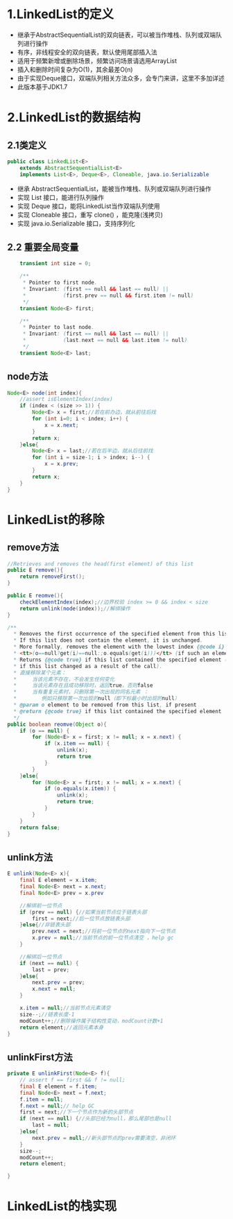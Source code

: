 1.LinkedList的定义
=================
* 继承于AbstractSequentialList的双向链表，可以被当作堆栈、队列或双端队列进行操作
* 有序，非线程安全的双向链表，默认使用尾部插入法
* 适用于频繁新增或删除场景，频繁访问场景请选用ArrayList
* 插入和删除时间复杂为O(1)，其余最差O(n)
* 由于实现Deque接口，双端队列相关方法众多，会专门来讲，这里不多加详述
* 此版本基于JDK1.7

2.LinkedList的数据结构
==========

2.1类定义
--------------
```java
public class LinkedList<E>
    extends AbstractSequentialList<E>
    implements List<E>, Deque<E>, Cloneable, java.io.Serializable
```
* 继承 AbstractSequentialList，能被当作堆栈、队列或双端队列进行操作
* 实现 List 接口，能进行队列操作
* 实现 Deque 接口，能将LinkedList当作双端队列使用
* 实现 Cloneable 接口，重写 clone() ，能克隆(浅拷贝)
* 实现 java.io.Serializable 接口，支持序列化

2.2 重要全局变量
-----------
```java
	transient int size = 0;

    /**
     * Pointer to first node.
     * Invariant: (first == null && last == null) ||
     *            (first.prev == null && first.item != null)
     */
    transient Node<E> first;

    /**
     * Pointer to last node.
     * Invariant: (first == null && last == null) ||
     *            (last.next == null && last.item != null)
     */
    transient Node<E> last;
```


node方法
---------
```java
Node<E> node(int index){
	//assert isElementIndex(index)
	if (index < (size >> 1)) {
		Node<E> x = first;//若在前办边，就从前往后找
		for (int i=0; i < index; i++) {
			x = x.next;
		}
		return x;
	}else{
		Node<E> x = last;//若在后半边，就从后往前找
		for (int i = size-1; i > index; i--) {
			x = x.prev;
		}
		return x;
	}
}
```
LinkedList的移除
==========
remove方法
-------
```java
//Retrieves and removes the head(first element) of this list
public E remove(){
	return removeFirst();
}

public E reomve(){
	checkElementIndex(index);//边界校验 index >= 0 && index < size
	return unlink(node(index));//解绑操作
}

/**
  * Removes the first occurrence of the specified element from this list,if it is present. 
  * If this list does not contain the element, it is unchanged.
  * More formally, removes the element with the lowest index {@code i}  such that
  * <tt>(o==null?get(i)==null:;o.equals(get(i)))</tt> (if such an element exists).
  * Returns {@code true} if this list contained the specified element (or equivalently, 
  * if this list changed as a result of the call).
  * 直接移除某个元素：
  *     当该元素不存在，不会发生任何变化
  *     当该元素存在且成功移除时，返回true，否则false
  *     当有重复元素时，只删除第一次出现的同名元素 ：
  *        例如只移除第一次出现的null（即下标最小时出现的null）
  * @param o element to be removed from this list, if present
  * @return {@code true} if this list contained the specified element
  */
public boolean reomve(Object o){
	if (o == null) {
		for (Node<E> x = first; x != null; x = x.next) {
			if (x.item == null) {
				unlink(x);
				return true
			}
		}
	}else{
		for (Node<E> x = first; x != null; x = x.next) {
			if (o.equals(x.item)) {
				unlink(x);
				return true;
			}
		}
	}
	return false;
}
```

unlink方法
----------
```java
E unlink(Node<E> x){
	final E element = x.item;
	final Node<E> next = x.next;
	final Node<E> prev = x.prev

	//解绑前一位节点
	if (prev == null) {//如果当前节点位于链表头部
		first = next;//后一位节点放链表头部
	}else{//非链表头部
		prev.next = next;//将前一位节点的next指向下一位节点
		x.prev = null;//当前节点的前一位节点清空 ，help gc
	}

	//解绑后一位节点
	if (next == null) {
		last = prev;
	}else{
		next.prev = prev;
		x.next = null;
	}

	x.item = null;//当前节点元素清空
	size--;//链表长度-1
	modCount++;//删除操作属于结构性变动，modCount计数+1
	return element;//返回元素本身
}
```
unlinkFirst方法
----------

```java
private E unlinkFirst(Node<E> f){
	// assert f == first && f != null;
	final E element = f.item;
	final Node<E> next = f.next;
	f.item = null;
	f.next = null;// help GC
	first = next;//下一个节点作为新的头部节点
	if (next == null) {//头部已经为null，那么尾部也是null
		last = null;
	}else{
		next.prev = null;//新头部节点的prev需要清空，非闭环
	}
	size--;
	modCount++;
	return element;

}
```

LinkedList的栈实现
=============

